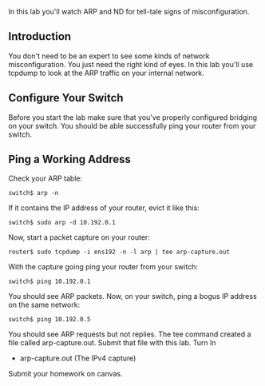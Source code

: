 In this lab you'll watch ARP and ND for tell-tale signs of misconfiguration. 

## Introduction 

You don't need to be an expert to see some kinds of network misconfiguration. You just need the right kind of eyes. In this lab you'll use tcpdump to look at the ARP traffic on your internal network.

## Configure Your Switch 

Before you start the lab make sure that you've properly configured bridging on your switch. You should be able successfully ping your router from your switch.

## Ping a Working Address 

Check your ARP table:

```
switch$ arp -n
```

If it contains the IP address of your router, evict it like this:

```
switch$ sudo arp -d 10.192.0.1
```

Now, start a packet capture on your router:

```
router$ sudo tcpdump -i ens192 -n -l arp | tee arp-capture.out
```

With the capture going ping your router from your switch:

```
switch$ ping 10.192.0.1
```

You should see ARP packets. Now, on your switch, ping a bogus IP address on the same network:

```
switch$ ping 10.192.0.5
```

You should see ARP requests but not replies. The tee command created a file called arp-capture.out. Submit that file with this lab.
Turn In
  - arp-capture.out (The IPv4 capture)

Submit your homework on canvas.
